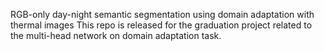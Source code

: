 RGB-only day-night semantic segmentation using domain adaptation with thermal images
This repo is released for the graduation project related to the multi-head network on domain adaptation task.
